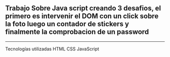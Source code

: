 <h2>
Trabajo Sobre Java script
creando 3 desafios, el primero es intervenir el DOM con un click sobre la foto
luego un contador de stickers
y finalmente la comprobacion de un password </h2>
<hr>


Tecnologías utilizadas
HTML
CSS
JavaScript
